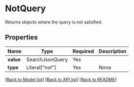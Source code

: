# NotQuery

Returns objects where the query is not satisfied.

## Properties
| Name | Type | Required | Description |
| ------------ | ------------- | ------------- | ------------- |
**value** | SearchJsonQuery | Yes |  |
**type** | Literal["not"] | Yes | None |


[[Back to Model list]](../../../README.md#models-v1-link) [[Back to API list]](../../../README.md#documentation-for-api-endpoints) [[Back to README]](../../../README.md)
